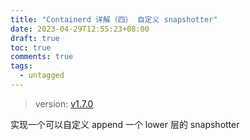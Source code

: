 ```yaml
---
title: "Containerd 详解（四） 自定义 snapshotter"
date: 2023-04-29T12:55:23+08:00
draft: true
toc: true
comments: true
tags:
  - untagged
---
```


> version: [v1.7.0](https://github.com/containerd/containerd/tree/v1.7.0)

实现一个可以自定义 append 一个 lower 层的 snapshotter
